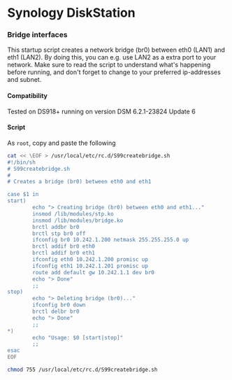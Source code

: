 # Synology DiskStation 
### Bridge interfaces
This startup script creates a network bridge (br0) between eth0 (LAN1) and eth1 (LAN2). By doing this, you can e.g. use LAN2 as a extra  port to your network. Make sure to read the script to understand what's happening before running, and don't forget to change to your preferred ip-addresses and subnet.


#### Compatibility
Tested on DS918+ running on version DSM 6.2.1-23824 Update 6

#### Script
As `root`, copy and paste the following
```bash
cat << \EOF > /usr/local/etc/rc.d/S99createbridge.sh
#!/bin/sh
# S99createbridge.sh
# 
# Creates a bridge (br0) between eth0 and eth1

case $1 in
start)
        echo "> Creating bridge (br0) between eth0 and eth1..."
        insmod /lib/modules/stp.ko
        insmod /lib/modules/bridge.ko
        brctl addbr br0 
        brctl stp br0 off
        ifconfig br0 10.242.1.200 netmask 255.255.255.0 up
        brctl addif br0 eth0
        brctl addif br0 eth1
        ifconfig eth0 10.242.1.200 promisc up
        ifconfig eth1 10.242.1.201 promisc up
        route add default gw 10.242.1.1 dev br0
        echo "> Done"
        ;;
stop)
        echo "> Deleting bridge (br0)..."
        ifconfig br0 down
        brctl delbr br0
        echo "> Done"
        ;;
*)
        echo "Usage: $0 [start|stop]"
        ;;
esac
EOF

chmod 755 /usr/local/etc/rc.d/S99createbridge.sh
```
